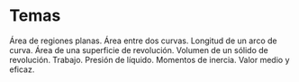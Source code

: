 # Temas 

Área de regiones planas. Área entre dos curvas. Longitud de un arco de curva. Área de una superficie de revolución. Volumen de un sólido de revolución. Trabajo. Presión de líquido. Momentos de inercia. Valor medio y eficaz.